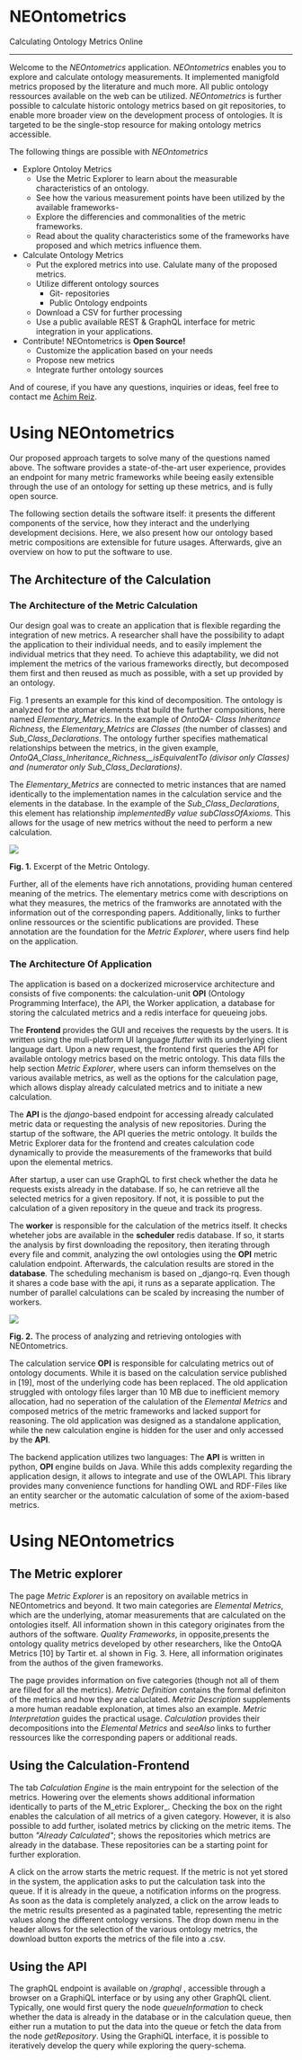 # NEOntometrics
Calculating Ontology Metrics Online
_______

Welcome to the *NEOntometrics* application. *NEOntometrics* enables you to explore and calculate ontology measurements. It implemented manigfold metrics proposed by the literature and much more. All public ontology ressources available on the web can be utilized. *NEOntometrics* is further possible to calculate historic ontology metrics based on git repositories, to enable more broader view on the development process of ontologies. It is targeted to be the single-stop resource for making ontology metrics accessible.

The following things are possible with *NEOntometrics*
- Explore Ontoloy Metrics
    - Use the Metric Explorer to learn about the measurable characteristics of an ontology.
    - See how the various measurement points have been utilized by the available frameworks-
    - Explore the differencies and commonalities of the metric frameworks.
    - Read about the quality characteristics some of the frameworks have proposed and which metrics influence them.
- Calculate Ontology Metrics
    - Put the explored metrics into use. Calulate many of the proposed metrics.
    - Utilize different ontology sources
        - Git- repositories
        - Public Ontology endpoints
    - Download a CSV for further processing
    - Use a public available REST & GraphQL interface for metric integration in your applications.
- Contribute! NEOntometrics is **Open Source!**
    - Customize the application based on your needs
    - Propose new metrics
    - Integrate further ontology sources

And of courese, if you have any questions, inquiries or ideas, feel free to contact me [Achim Reiz](mailto:achim.reiz@uni-rostock.de).

# Using NEOntometrics
Our proposed approach targets to solve many of the questions named above. The software provides a state-of-the-art user experience, provides an endpoint for many metric frameworks while beeing easily extensible through the use of an ontology for setting up these metrics, and is fully open source.

The following section details the software itself: it presents the different components of the service, how they interact and the underlying development decisions. Here, we also present how our ontology based metric compositions are extensible for future usages. Afterwards, give an overview on how to put the software to use.
## The Architecture of the Calculation

  ### The Architecture of the Metric Calculation

Our design goal was to create an application that is flexible regarding the integration of new metrics. A researcher shall have the possibility to adapt the application to their individual needs, and to easily implement the individual metrics that they need. To achieve this adaptability, we did not implement the metrics of the various frameworks directly, but decomposed them first and then reused as much as possible, with a set up provided by an ontology.

Fig. 1 presents an example for this kind of decomposition. The ontology is analyzed for the atomar elements that build the further compositions, here named _Elementary\_Metrics_. In the example of _OntoQA- Class Inheritance Richness_, the _Elementary\_Metrics_ are _Classes_ (the number of classes) and _Sub\_Class\_Declarations_. The ontology further specifies mathematical relationships between the metrics, in the given example, _OntoQA\_Class\_Inheritance\_Richness__isEquivalentTo (divisor only Classes) and (numerator only Sub\_Class\_Declarations)_.

The _Elementary\_Metrics_ are connected to metric instances that are named identically to the implementation names in the calculation service and the elements in the database. In the example of the _Sub\_Class\_Declarations_, this element has relationship _implementedBy value subClassOfAxioms_. This allows for the usage of new metrics without the need to perform a new calculation.

![](resource:webpage/ontology.png)

**Fig. 1.** Excerpt of the Metric Ontology.

Further, all of the elements have rich annotations, providing human centered meaning of the metrics. The elementary metrics come with descriptions on what they measures, the metrics of the framworks are annotated with the information out of the corresponding papers. Additionally, links to further online ressources or the scientific publications are provided. These annotation are the foundation for the _Metric Explorer_, where users find help on the application.

  ### The Architecture Of Application

The application is based on a dockerized microservice architecture and consists of five components: the calculation-unit **OPI** (Ontology Programming Interface), the API, the Worker application, a database for storing the calculated metrics and a redis interface for queueing jobs.

The **Frontend** provides the GUI and receives the requests by the users. It is written using the muli-platform UI language _flutter_ with its underlying client language dart. Upon a new request, the frontend first queries the API for available ontology metrics based on the metric ontology. This data fills the help section _Metric Explorer_, where users can inform themselves on the various available metrics, as well as the options for the calculation page, which allows display already calculated metrics and to initiate a new calculation.

The **API** is the _django_-based endpoint for accessing already calculated metric data or requesting the analysis of new repositories. During the startup of the software, the API queries the metric ontology. It builds the Metric Explorer data for the frontend and creates calculation code dynamically to provide the measurements of the frameworks that build upon the elemental metrics.

After startup, a user can use GraphQL to first check whether the data he requests exists already in the database. If so, he can retrieve all the selected metrics for a given repository. If not, it is possible to put the calculation of a given repository in the queue and track its progress.

The **worker** is responsible for the calculation of the metrics itself. It checks wheteher jobs are available in the **scheduler** redis database. If so, it starts the analysis by first downloading the repository, then iterating through every file and commit, analyzing the owl ontologies using the **OPI** metric calulation endpoint. Afterwards, the calculation results are stored in the **database**. The scheduling mechanism is based on _django-rq. Even though it shares a code base with the api, it runs as a separate application. The number of parallel calculations can be scaled by increasing the number of workers.

![](resource:webpage/sequenceDiagram.jpg)

**Fig. 2.** The process of analyzing and retrieving ontologies with NEOntometrics.

The calculation service **OPI** is responsible for calculating metrics out of ontology documents. While it is based on the calculation service published in [19], most of the underlying code has been replaced. The old application struggled with ontology files larger than 10 MB due to inefficient memory allocation, had no seperation of the calulation of the _Elemental Metrics_ and composed metrics of the metric frameworks and lacked support for reasoning. The old application was designed as a standalone application, while the new calculation engine is hidden for the user and only accessed by the **API**.

The backend application utilizes two languages: The **API** is written in python, **OPI** engine builds on Java. While this adds complexity regarding the application design, it allows to integrate and use of the OWLAPI. This library provides many convenience functions for handling OWL and RDF-Files like an entity searcher or the automatic calculation of some of the axiom-based metrics.

  # Using NEOntometrics
  ## The Metric explorer

The page _Metric Explorer_ is an repository on available metrics in NEOntometrics and beyond. It two main categories are _Elemental Metrics_, which are the underlying, atomar measurements that are calculated on the ontologies itself. All information shown in this category originates from the authors of the software. _Quality Frameworks_, in opposite,presents the ontology quality metrics developed by other researchers, like the OntoQA Metrics [10] by Tartir et. al shown in Fig. 3. Here, all information originates from the authos of the given frameworks.

The page provides information on five categories (though not all of them are filled for all the metrics). _Metric Definition_ contains the formal definiton of the metrics and how they are caluclated. _Metric Description_ supplements a more human readable explonation, at times also an example. _Metric Interpretation_ guides the practical usage. _Calculation_ provides their decompositions into the _Elemental Metrics_ and _seeAlso_ links to further ressources like the corresponding papers or additional reads.

## Using the Calculation-Frontend

The tab _Calculation Engine_ is the main entrypoint for the selection of the metrics. Howering over the elements shows additional information identically to parts of the M_etric Explorer_. Checking the box on the right enables the calculation of all metrics of a given category. However, it is also possible to add further, isolated metrics by clicking on the metric items. The button *"Already Calculated"*; shows the repositories which metrics are already in the database. These repositories can be a starting point for further exploration.

A click on the arrow starts the metric request. If the metric is not yet stored in the system, the application asks to put the calculation task into the queue. If it is already in the queue, a notification informs on the progress. As soon as the data is completely analyzed, a click on the arrow leads to the metric results presented as a paginated table, representing the metric values along the different ontology versions. The drop down menu in the header allows for the selection of the various ontology metrics, the download button exports the metrics of the file into a .csv.

  ## Using the API

The graphQL endpoint is available on _/graphql_ , accessible through a browser on a GraphiQL interface or by using any other GraphQL client. Typically, one would first query the node _queueInformation_ to check whether the data is already in the database or in the calculation queue, then either run a mutation to put the data into the queue or fetch the data from the node _getRepository_. Using the GraphiQL interface, it is possible to iteratively develop the query while exploring the query-schema.
